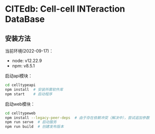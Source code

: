 # CITEdb: Cell-cell INTeraction DataBase

## 安装方法

当前环境(2022-09-17)：

* node: v12.22.9
* npm: v8.5.1

启动api模块：

```sh
cd celltypeapi
npm install  # 安装所需软件库
npm start    # 启动程序
```

启动web模块：

```sh
cd celltypeweb
npm install --legacy-peer-deps  # 由于存在依赖冲突（解决中），尝试追加参数
npm run serve  # 启动服务
npm run build  # 创建发布版本
```
